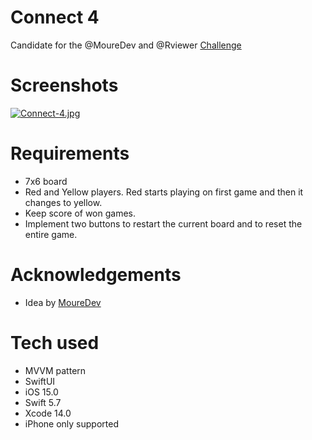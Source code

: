 # Connect 4

Candidate for the @MoureDev and @Rviewer [Challenge](https://github.com/mouredev/Monthly-App-Challenge-2022/blob/main/SolucionesReto01.md)

# Screenshots

[![Connect-4.jpg](https://i.postimg.cc/05fY19vD/Connect-4.jpg)](https://postimg.cc/nMXjvbCh)

# Requirements

- 7x6 board
- Red and Yellow players. Red starts playing on first game and then it changes to yellow.
- Keep score of won games.
- Implement two buttons to restart the current board and to reset the entire game.

# Acknowledgements

- Idea by [MoureDev](https://mouredev.com)

# Tech used

- MVVM pattern
- SwiftUI
- iOS 15.0
- Swift 5.7
- Xcode 14.0
- iPhone only supported
